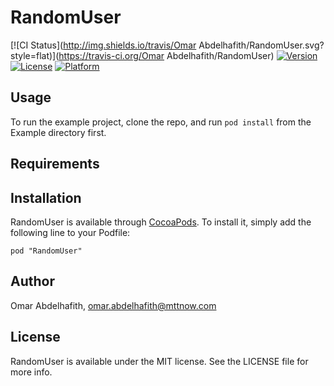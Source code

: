 # RandomUser

[![CI Status](http://img.shields.io/travis/Omar Abdelhafith/RandomUser.svg?style=flat)](https://travis-ci.org/Omar Abdelhafith/RandomUser)
[![Version](https://img.shields.io/cocoapods/v/RandomUser.svg?style=flat)](http://cocoadocs.org/docsets/RandomUser)
[![License](https://img.shields.io/cocoapods/l/RandomUser.svg?style=flat)](http://cocoadocs.org/docsets/RandomUser)
[![Platform](https://img.shields.io/cocoapods/p/RandomUser.svg?style=flat)](http://cocoadocs.org/docsets/RandomUser)

## Usage

To run the example project, clone the repo, and run `pod install` from the Example directory first.

## Requirements

## Installation

RandomUser is available through [CocoaPods](http://cocoapods.org). To install
it, simply add the following line to your Podfile:

    pod "RandomUser"

## Author

Omar Abdelhafith, omar.abdelhafith@mttnow.com

## License

RandomUser is available under the MIT license. See the LICENSE file for more info.

